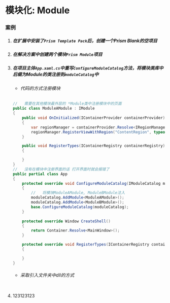 # 模块化: Module

### 案例

1. ##### 在扩展中安装了`Prism Template Pack`后，创建一个Prism Blank的空项目

2. ##### 在解决方案中创建两个模块`Prism Module`项目

3. ##### 在项目主体`App.xaml.cs`中重写`ConfigureModuleCatalog`方法，将模块类库中后缀为Module的类注册到`moduleCatalog`中

   - ###### 代码的方式注册模块

   ```C#
   //	需要在其他模块最外层的 *Module类中注册模块中的页面
   public class ModuleAModule : IModule
   {
       public void OnInitialized(IContainerProvider containerProvider)
       {
           var regionManager = containerProvider.Resolve<IRegionManager>();
           regionManager.RegisterViewWithRegion("ContentRegion", typeof(ViewA));
       }
   
       public void RegisterTypes(IContainerRegistry containerRegistry)
       {
   
       }
   }
   //	没有在模块中注册界面的话 打开界面时就会报错了
   public partial class App
   {
       protected override void ConfigureModuleCatalog(IModuleCatalog moduleCatalog)
       {
           //	将模块ModuleAModule, ModuleBModule注入
           moduleCatalog.AddModule<ModuleAModule>();
           moduleCatalog.AddModule<ModuleBModule>();
           base.ConfigureModuleCatalog(moduleCatalog);
       }
       
       protected override Window CreateShell()
       {
           return Container.Resolve<MainWindow>();
       }
   
       protected override void RegisterTypes(IContainerRegistry containerRegistry)
       {
   
       }
   }
   ```

   - ###### 采取引入文件夹中dll的方式

   ```C#
   ```

     

4. 123123123

